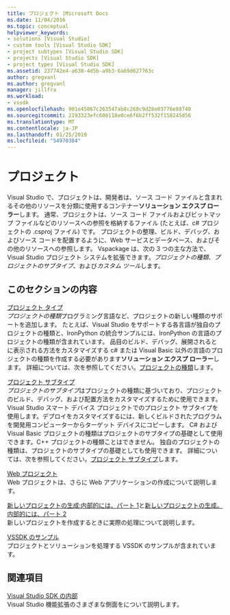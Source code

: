 ```yaml
---
title: プロジェクト |Microsoft Docs
ms.date: 11/04/2016
ms.topic: conceptual
helpviewer_keywords:
- solutions [Visual Studio]
- custom tools [Visual Studio SDK]
- project subtypes [Visual Studio SDK]
- projects [Visual Studio SDK]
- project types [Visual Studio SDK]
ms.assetid: 237742e4-a638-4d5b-a9b3-6a69d627763c
author: gregvanl
ms.author: gregvanl
manager: jillfra
ms.workload:
- vssdk
ms.openlocfilehash: 901e45867c263547ab8c268c9d28e03776e88740
ms.sourcegitcommit: 2193323efc608118e0ce6f6b2ff532f158245d56
ms.translationtype: MT
ms.contentlocale: ja-JP
ms.lasthandoff: 01/25/2019
ms.locfileid: "54970384"
---
```

# <a name="projects"></a>プロジェクト
Visual Studio で、プロジェクトは、開発者は、ソース コード ファイルと含まれるその他のリソースを分類に使用するコンテナー**ソリューション エクスプ ローラー**します。 通常、プロジェクトは、ソース コード ファイルおよびビットマップ ファイルなどのリソースへの参照を格納するファイル (たとえば、c# プロジェクトの .csproj ファイル) です。 プロジェクトの整理、ビルド、デバッグ、およびソース コードを配置するように、Web サービスとデータベース、およびその他のリソースへの参照します。 Vspackage は、次の 3 つの主な方法で、Visual Studio プロジェクト システムを拡張できます。*プロジェクトの種類*、*プロジェクトのサブタイプ*、および*カスタム ツール*します。  
  
## <a name="in-this-section"></a>このセクションの内容  
 [プロジェクト タイプ](../../extensibility/internals/project-types.md)  
 *プロジェクトの種類*プログラミング言語など、プロジェクトの新しい種類のサポートを追加します。 たとえば、Visual Studio をサポートする各言語が独自のプロジェクトの種類と、IronPython の統合サンプルには、IronPython の言語のプロジェクトの種類が含まれています。 品目のビルド、デバッグ、展開されるとに表示される方法をカスタマイズする c# または Visual Basic 以外の言語のプロジェクトの種類を作成する必要があります**ソリューション エクスプ ローラー**します。 詳細については、次を参照してください。[プロジェクトの種類](../../extensibility/internals/project-types.md)します。  
  
 [プロジェクト サブタイプ](../../extensibility/internals/project-subtypes.md)  
 *プロジェクトのサブタイプ*はプロジェクトの種類に基づいており、プロジェクトのビルド、デバッグ、および配置方法をカスタマイズするために使用できます。 Visual Studio スマート デバイス プロジェクトでのプロジェクト サブタイプを使用します。デプロイをカスタマイズするには、新しくビルドされたプログラムを開発用コンピューターからターゲット デバイスにコピーします。 C# および Visual Basic プロジェクトの種類はプロジェクトのサブタイプの基礎として使用できます。C++ プロジェクトの種類ことはできません。 独自のプロジェクトの種類は、プロジェクトのサブタイプの基礎としても使用できます。 詳細については、次を参照してください。[プロジェクト サブタイプ](../../extensibility/internals/project-subtypes.md)します。  
  
 [Web プロジェクト](../../extensibility/internals/web-projects.md)  
 Web プロジェクトは、さらに Web アプリケーションの作成について説明します。  
  
 [新しいプロジェクトの生成:内部的には、パート 1](../../extensibility/internals/new-project-generation-under-the-hood-part-one.md)と[新しいプロジェクトの生成。内部的には、パート 2](../../extensibility/internals/new-project-generation-under-the-hood-part-two.md)  
 新しいプロジェクトを作成するときに実際の処理について説明します。  
  
 [VSSDK のサンプル](http://aka.ms/vs2015sdksamples)  
 プロジェクトとソリューションを処理する VSSDK のサンプルが含まれています。  
  
## <a name="related-sections"></a>関連項目  
 [Visual Studio SDK の内部](../../extensibility/internals/inside-the-visual-studio-sdk.md)  
 Visual Studio 機能拡張のさまざまな側面をについて説明します。